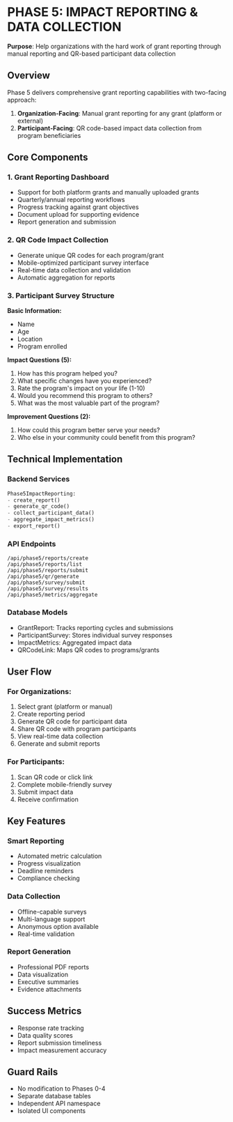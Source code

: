 # PHASE 5: IMPACT REPORTING & DATA COLLECTION
**Purpose**: Help organizations with the hard work of grant reporting through manual reporting and QR-based participant data collection

## Overview
Phase 5 delivers comprehensive grant reporting capabilities with two-facing approach:
1. **Organization-Facing**: Manual grant reporting for any grant (platform or external)
2. **Participant-Facing**: QR code-based impact data collection from program beneficiaries

## Core Components

### 1. Grant Reporting Dashboard
- Support for both platform grants and manually uploaded grants
- Quarterly/annual reporting workflows
- Progress tracking against grant objectives
- Document upload for supporting evidence
- Report generation and submission

### 2. QR Code Impact Collection
- Generate unique QR codes for each program/grant
- Mobile-optimized participant survey interface
- Real-time data collection and validation
- Automatic aggregation for reports

### 3. Participant Survey Structure
**Basic Information:**
- Name
- Age
- Location
- Program enrolled

**Impact Questions (5):**
1. How has this program helped you?
2. What specific changes have you experienced?
3. Rate the program's impact on your life (1-10)
4. Would you recommend this program to others?
5. What was the most valuable part of the program?

**Improvement Questions (2):**
1. How could this program better serve your needs?
2. Who else in your community could benefit from this program?

## Technical Implementation

### Backend Services
```python
Phase5ImpactReporting:
- create_report()
- generate_qr_code()
- collect_participant_data()
- aggregate_impact_metrics()
- export_report()
```

### API Endpoints
```
/api/phase5/reports/create
/api/phase5/reports/list
/api/phase5/reports/submit
/api/phase5/qr/generate
/api/phase5/survey/submit
/api/phase5/survey/results
/api/phase5/metrics/aggregate
```

### Database Models
- GrantReport: Tracks reporting cycles and submissions
- ParticipantSurvey: Stores individual survey responses
- ImpactMetrics: Aggregated impact data
- QRCodeLink: Maps QR codes to programs/grants

## User Flow

### For Organizations:
1. Select grant (platform or manual)
2. Create reporting period
3. Generate QR code for participant data
4. Share QR code with program participants
5. View real-time data collection
6. Generate and submit reports

### For Participants:
1. Scan QR code or click link
2. Complete mobile-friendly survey
3. Submit impact data
4. Receive confirmation

## Key Features

### Smart Reporting
- Automated metric calculation
- Progress visualization
- Deadline reminders
- Compliance checking

### Data Collection
- Offline-capable surveys
- Multi-language support
- Anonymous option available
- Real-time validation

### Report Generation
- Professional PDF reports
- Data visualization
- Executive summaries
- Evidence attachments

## Success Metrics
- Response rate tracking
- Data quality scores
- Report submission timeliness
- Impact measurement accuracy

## Guard Rails
- No modification to Phases 0-4
- Separate database tables
- Independent API namespace
- Isolated UI components